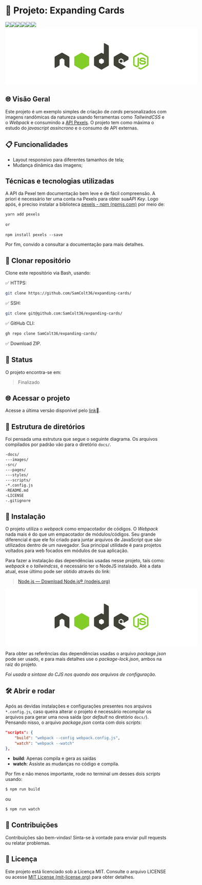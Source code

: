 
# 🚀 Projeto: Expanding Cards
![](https://img.shields.io/badge/JavaScript-F7DF1E?style=for-the-badge&logo=javascript&logoColor=black)![](https://img.shields.io/badge/HTML5-E34F26?style=for-the-badge&logo=html5&logoColor=white)![](https://img.shields.io/badge/CSS3-1572B6?style=for-the-badge&logo=css3&logoColor=white)![](https://img.shields.io/badge/Tailwind_CSS-38B2AC?style=for-the-badge&logo=tailwind-css&logoColor=white)![](https://img.shields.io/badge/Visual_Studio-5C2D91?style=for-the-badge&logo=visual%20studio&logoColor=white)![](https://img.shields.io/badge/jQuery-0769AD?style=for-the-badge&logo=jquery&logoColor=white)
<img title="a Node" alt="Banner NodeJs" src="./docs/images/node-banner.png"
style="max-width: 600px">   

## 🌐 Visão Geral

Este projeto é um exemplo simples de criação de *cards* personalizados com imagens randômicas da natureza usando ferramentas como *TailwindCSS* e o *Webpack* e consumindo a [ API Pexels](https://www.pexels.com/api/). O projeto tem como máxima o estudo do *javascript assíncrono* e o consumo de API externas.
## 📋 Funcionalidades

- Layout responsivo para diferentes tamanhos de tela;
- Mudança dinâmica das imagens;

##  Técnicas e tecnologias utilizadas
A API da Pexel tem documentação bem leve e de fácil compreensão. A priori é necessário ter uma conta na Pexels para obter sua*API Key*. Logo após, é preciso instalar a biblioteca [pexels - npm (npmjs.com)](https://www.npmjs.com/package/pexels) por meio de:
```
yarn add pexels

or

npm install pexels --save
```
Por fim, convido a consultar a documentação para mais detalhes.
## 📁 Clonar repositório

Clone este repositório via Bash, usando:

✅ HTTPS:

```bash
git clone https://github.com/SamColt36/expanding-cards/
```

✅ SSH:

```bash
git clone git@github.com:SamColt36/expanding-cards/
```

✅ GitHub CLI:

```bash
gh repo clone SamColt36/expanding-cards/
```

✅ Download ZIP.

## 📶 Status

O projeto encontra-se em:

> Finalizado

## 🌐 Acessar o projeto

Acesse a última versão disponível pelo [link](https://samcolt36.github.io/expanding-cards/)🔗.

## 📂 Estrutura de diretórios

Foi pensada uma estrutura que segue o seguinte diagrama. Os arquivos compilados por padrão vão para o diretório `docs/`.

    -docs/
    ---images/
    -src/
    ---pages/
    ---styles/
    ---scripts/
    -*.config.js
    -README.md
    -LICENSE
    -.gitignore

## 🔧 Instalação

O projeto utiliza o _webpack_ como empacotador de códigos. O _Webpack_ nada mais é do que um empacotador de módulos/códigos. Seu grande diferencial é que ele foi criado para juntar arquivos de JavaScript que são utilizados dentro de um navegador. Sua principal utilidade é para projetos voltados para web focados em módulos de sua aplicação.

Para fazer a instalação das dependências usadas nesse projeto, tais como: _webpack_ e o _tailwindcss_, é necessário ter o NodeJS instalado. Até a data atual, esse último pode ser obtido através do link:

> [Node.js — Download Node.js® (nodejs.org)](https://nodejs.org/en/download)

<img title="a Node" alt="Banner NodeJs" src="./docs/images/node-banner.png"
style="max-width: 600px">

Para obter as referências das dependências usadas o arquivo _package.json_ pode ser usado, e para mais detalhes use o _package-lock.json_, ambos na raiz do projeto.

_Foi usada a sintaxe do CJS nos quando aos arquivos de configuração._

## 🛠️ Abrir e rodar

Após as devidas instalações e configurações presentes nos arquivos `*.config.js`, caso queira alterar o projeto é necessário recompilar os arquivos para gerar uma nova saída (por _default_ no diretório `docs/`). Pensando nisso, o arquivo _package.json_ conta com dois _scripts_:

```json
"scripts": {
	"build": "webpack --config webpack.config.js",
	"watch": "webpack --watch"
},
```

- **build**: Apenas compila e gera as saídas
- **watch**: Assiste as mudanças no código e compila.

Por fim e não menos importante, rode no terminal um desses dois _scripts_ usando:

```bash
$ npm run build
```

ou

```bash
$ npm run watch
```

## 👥 Contribuições

Contribuições são bem-vindas! Sinta-se à vontade para enviar pull requests ou relatar problemas.

## 📄 Licença

Este projeto está licenciado sob a Licença MIT. Consulte o arquivo LICENSE ou acesse [MIT License (mit-license.org)](https://mit-license.org/) para obter detalhes.
